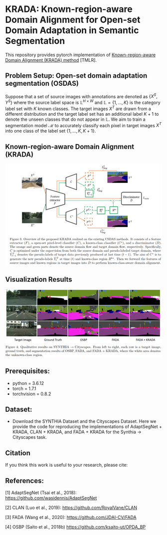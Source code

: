 
# KRADA: Known-region-aware Domain Alignment for Open-set Domain Adaptation in Semantic Segmentation
This repository provides pytorch implementation of [Known-region-aware Domain Alignment (KRADA) method](https://openreview.net/forum?id=5II12ypVQo) [TMLR].


## Problem Setup: Open-set domain adaptation segmentation (OSDAS)

Suppose that a set of source images with annotations are denoted as $\lbrace X^S, Y^S \rbrace$ where the source label space is $\mathbb{L}^{H\times W}$ and $\mathbb{L}=\lbrace 1, \dots, K \rbrace$ is the category label set with $K$ known classes. The target images $X^T$ are drawn from a different distribution and the target label set has an additional label $K+1$ to denote the unseen classes that do not appear in $\mathbb{L}$. We aim to train a segmentation model $\mathcal{M}$ to accurately classify each pixel in target images $X^T$ into one class of the label set $\lbrace 1,\dots, K, K+1 \rbrace$.



## Known-region-aware Domain Alignment (KRADA)

![plot](./figs/framework.png)


## Visualization Results

![plot](./figs/segmentation.png)


## Prerequisites:

- python = 3.6.12
- torch = 1.7.1
- torchvision = 0.8.2


## Dataset:
- Download the SYNTHIA Dataset and the Cityscapes Dataset.
Here we provide the code for reproducing the implementations of AdaptSegNet + KRADA, CLAN + KRADA, and FADA + KRADA for the Synthia -> Cityscapes task.


## Citation

If you think this work is useful to your research, please cite:



## References:

[1] AdaptSegNet (Tsai et al., 2018): https://github.com/wasidennis/AdaptSegNet

[2] CLAN (Luo et al., 2019): https://github.com/RoyalVane/CLAN

[3] FADA (Wang et al., 2020): https://github.com/JDAI-CV/FADA

[4] OSBP (Saito et al., 2018b) https://github.com/ksaito-ut/OPDA_BP

